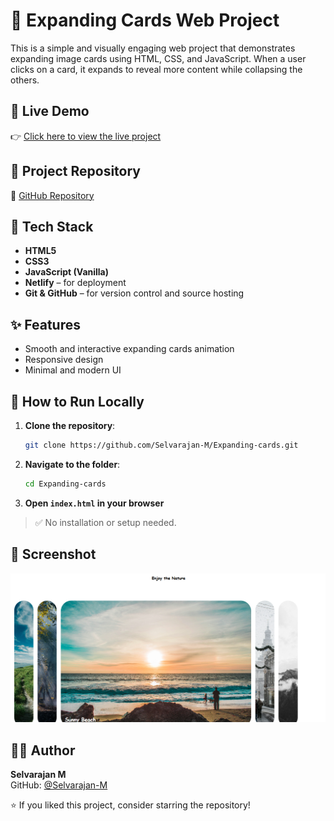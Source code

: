# 📸 Expanding Cards Web Project

This is a simple and visually engaging web project that demonstrates expanding image cards using HTML, CSS, and JavaScript. When a user clicks on a card, it expands to reveal more content while collapsing the others.

## 🔗 Live Demo

👉 [Click here to view the live project](https://elaborate-tulumba-327432.netlify.app/)

## 📂 Project Repository

🔗 [GitHub Repository](https://github.com/Selvarajan-M/Expanding-cards)

## 🧰 Tech Stack

- **HTML5**
- **CSS3**
- **JavaScript (Vanilla)**
- **Netlify** – for deployment
- **Git & GitHub** – for version control and source hosting

## ✨ Features

- Smooth and interactive expanding cards animation
- Responsive design
- Minimal and modern UI

## 🚀 How to Run Locally

1. **Clone the repository**:
   ```bash
   git clone https://github.com/Selvarajan-M/Expanding-cards.git
   ```

2. **Navigate to the folder**:
   ```bash
   cd Expanding-cards
   ```

3. **Open `index.html` in your browser**

> ✅ No installation or setup needed.

## 📸 Screenshot

![Project Screenshot](preview.PNG)

## 👨‍💻 Author

**Selvarajan M**  
GitHub: [@Selvarajan-M](https://github.com/Selvarajan-M)

⭐️ If you liked this project, consider starring the repository!
